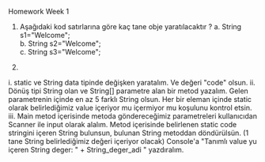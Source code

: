 Homework Week 1

1) Aşağıdaki kod satırlarına göre kaç tane obje yaratılacaktır ?
  a. String s1="Welcome";  
  b. String s2="Welcome";  
  c. String s3="Welcome";

2)
  i.   static ve String data tipinde değişken yaratalım. Ve değeri "code" olsun.
  ii.  Dönüş tipi String olan ve String[] parametre alan bir metod yazalım. Gelen parametrenin içinde en az 5 farklı String olsun. 
       Her bir eleman içinde static olarak belirlediğimiz value içeriyor mu içermiyor mu koşulunu kontrol etsin. 
  iii. Main metod içerisinde metoda göndereceğimiz parametreleri kullanıcıdan Scanner ile input olarak alalım. Metod içerisinde belirlenen 
       static code stringini içeren String bulunsun, bulunan String metoddan döndürülsün. (1 tane String belirlediğimiz değeri içeriyor olacak) 
       Console'a "Tanımlı value yu içeren String deger: " + String_deger_adi " yazdıralım.
